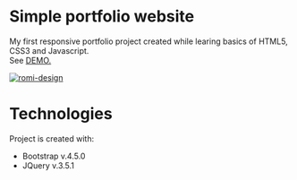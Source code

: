# Simple portfolio website 
My first responsive portfolio project created while learing basics of HTML5, CSS3 and Javascript.
<br>
See [DEMO.](https://klaudiaszalaj.github.io/portfolio_website/)
<br>

<a href="https://ibb.co/7k0XBtv"><img src="https://i.ibb.co/y4xXKF0/romi-design.png" alt="romi-design" border="0"></a>

# Technologies
Project is created with:
- Bootstrap v.4.5.0
- JQuery v.3.5.1

